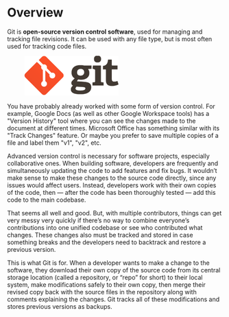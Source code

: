 # Overview

Git is **open-source version control software**, used for managing and tracking file revisions. It can be used with any file type, but is most often used for tracking code files.

<figure><img src=".gitbook/assets/git.png" alt=""><figcaption></figcaption></figure>

You have probably already worked with some form of version control. For example, Google Docs (as well as other Google Workspace tools) has a "Version History" tool where you can see the changes made to the document at different times. Microsoft Office has something similar with its "Track Changes" feature. Or maybe you prefer to save multiple copies of a file and label them "v1", "v2", etc.

Advanced version control is necessary for software projects, especially collaborative ones. When building software, developers are frequently and simultaneously updating the code to add features and fix bugs. It wouldn’t make sense to make these changes to the source code directly, since any issues would affect users. Instead, developers work with their own copies of the code, then — after the code has been thoroughly tested — add this code to the main codebase.

That seems all well and good. But, with multiple contributors, things can get very messy very quickly if there’s no way to combine everyone’s contributions into one unified codebase or see who contributed what changes. These changes also must be tracked and stored in case something breaks and the developers need to backtrack and restore a previous version.

This is what Git is for. When a developer wants to make a change to the software, they download their own copy of the source code from its central storage location (called a repository, or “repo” for short) to their local system, make modifications safely to their own copy, then merge their revised copy back with the source files in the repository along with comments explaining the changes. Git tracks all of these modifications and stores previous versions as backups.

